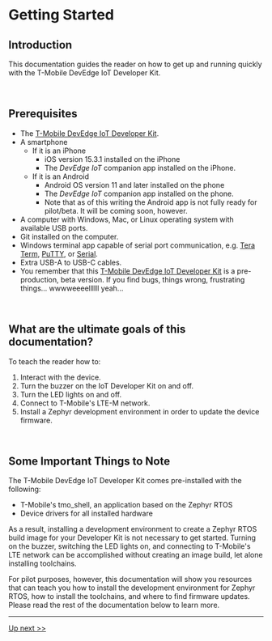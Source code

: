 # Getting Started

## Introduction
This documentation guides the reader on how to get up and running quickly with the T-Mobile DevEdge IoT Developer Kit. 

<br>

## Prerequisites

- The [T-Mobile DevEdge IoT Developer Kit](https://devedge.t-mobile.com/solutions/iot-developer-kit).
- A smartphone
  - If it is an iPhone
    - iOS version 15.3.1 installed on the iPhone
    - The *DevEdge IoT* companion app installed on the iPhone. 
  - If it is an Android
    - Android OS version 11 and later installed on the phone
    - The *DevEdge IoT* companion app installed on the phone.
    - Note that as of this writing the Android app is not fully ready for pilot/beta. It will be coming soon, however. 
- A computer with Windows, Mac, or Linux operating system with available USB ports.
- Git installed on the computer.
- Windows terminal app capable of serial port communication, e.g. [Tera Term](https://ttssh2.osdn.jp/index.html.en), [PuTTY](https://www.putty.org/), or [Serial](https://apps.apple.com/us/app/serial/id877615577?mt=12).
- Extra USB-A to USB-C cables. 
- You remember that this [T-Mobile DevEdge IoT Developer Kit](https://devedge.t-mobile.com/solutions/iot-developer-kit) is a pre-production, beta version. If you find bugs, things wrong, frustrating things... wwwweeeellllll yeah...

<br>

## What are the ultimate goals of this documentation?
To teach the reader how to:

1. Interact with the device.
2. Turn the buzzer on the IoT Developer Kit on and off. 
3. Turn the LED lights on and off. 
4. Connect to T-Mobile's LTE-M network. 
5. Install a Zephyr development environment in order to update the device firmware.

<br>

## Some Important Things to Note
The T-Mobile DevEdge IoT Developer Kit comes pre-installed with the following:

- T-Mobile's tmo_shell, an application based on the Zephyr RTOS 
- Device drivers for all installed hardware

As a result, installing a development environment to create a Zephyr RTOS build image for your Developer Kit is not necessary to get started. Turning on the buzzer, switching the LED lights on, and connecting to T-Mobile's LTE network can be accomplished without creating an image build, let alone installing toolchains. 

For pilot purposes, however, this documentation will show you resources that can teach you how to install the development environment for Zephyr RTOS, how to install the toolchains, and where to find firmware updates. Please read the rest of the documentation below to learn more. 

***
[Up next >>](02-Whats-in-the-Box.md)
